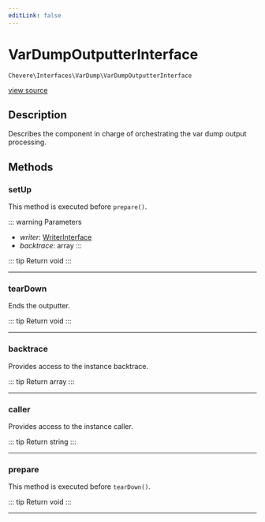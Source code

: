 ```yaml
---
editLink: false
---
```


# VarDumpOutputterInterface

`Chevere\Interfaces\VarDump\VarDumpOutputterInterface`

[view source](https://github.com/chevere/chevere/blob/master/src/Chevere/Interfaces/VarDump/VarDumpOutputterInterface.php)

## Description

Describes the component in charge of orchestrating the var dump output processing.

## Methods

### setUp

This method is executed before `prepare()`.

::: warning Parameters
- *writer*: [WriterInterface](../Writer/WriterInterface.md)
- *backtrace*: array
:::

::: tip Return
void
:::

---

### tearDown

Ends the outputter.

::: tip Return
void
:::

---

### backtrace

Provides access to the instance backtrace.

::: tip Return
array
:::

---

### caller

Provides access to the instance caller.

::: tip Return
string
:::

---

### prepare

This method is executed before `tearDown()`.

::: tip Return
void
:::

---

